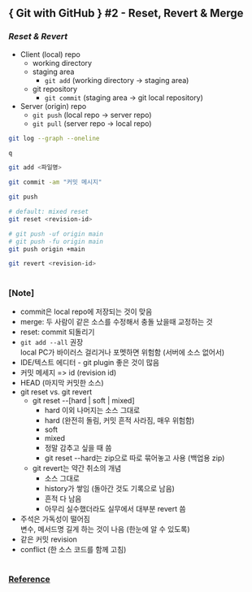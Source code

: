 ## { Git with GitHub } #2 - Reset, Revert & Merge

### _Reset & Revert_

- Client (local) repo
  - working directory
  - staging area
    - `git add` (working directory -> staging area)
  - git repository
    - `git commit` (staging area -> git local repository)
- Server (origin) repo
  - `git push` (local repo -> server repo)
  - `git pull` (server repo -> local repo)

```bash
git log --graph --oneline

q

git add <파일명>

git commit -am "커밋 메시지"

git push

# default: mixed reset
git reset <revision-id>

# git push -uf origin main
# git push -fu origin main
git push origin +main

git revert <revision-id>
```

#

### [Note]

- commit은 local repo에 저장되는 것이 맞음
- merge: 두 사람이 같은 소스를 수정해서 충돌 났을때 교정하는 것
- reset: commit 되돌리기
- `git add --all` 권장 <br/>
  local PC가 바이러스 걸리거나 포멧하면 위험함 (서버에 소스 없어서)
- IDE/텍스트 에디터 - git plugin 좋은 것이 많음
- 커밋 메세지 => id (revision id)
- HEAD (마지막 커밋한 소스)
- git reset vs. git revert
  - git reset --[hard | soft | mixed]
    - hard 이외 나머지는 소스 그대로
    - hard (완전히 돌림, 커밋 흔적 사라짐, 매우 위험함)
    - soft
    - mixed
    - 정말 감추고 싶을 때 씀
    - git reset --hard는 zip으로 따로 묶어놓고 사용 (백업용 zip)
  - git revert는 약간 취소의 개념
    - 소스 그대로
    - history가 쌓임 (돌아간 것도 기록으로 남음)
    - 흔적 다 남음
    - 아무리 실수했더라도 실무에서 대부분 revert 씀
- 주석은 가독성이 떨어짐 <br/>
  변수, 메서드명 길게 하는 것이 나음 (한눈에 알 수 있도록)
- 같은 커밋 revision
- conflict (한 소스 코드를 함께 고침)

#

### [Reference](https://www.youtube.com/watch?v=FPsbYZXlkO4&list=PLEOnZ6GeucBUvJYvTTnNalSFvYqVObVVH&index=2)
